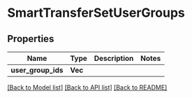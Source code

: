 # SmartTransferSetUserGroups

## Properties

Name | Type | Description | Notes
------------ | ------------- | ------------- | -------------
**user_group_ids** | **Vec<String>** |  | 

[[Back to Model list]](../README.md#documentation-for-models) [[Back to API list]](../README.md#documentation-for-api-endpoints) [[Back to README]](../README.md)


